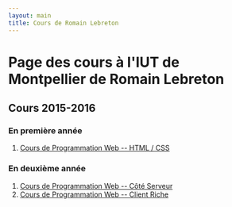 ```yaml
---
layout: main
title: Cours de Romain Lebreton
---
```


# Page des cours à l'IUT de Montpellier de Romain Lebreton

## Cours 2015-2016

### En première année

1. [Cours de Programmation Web -- HTML / CSS](./ProgWeb-HTMLCSS/)

### En deuxième année

1. [Cours de Programmation Web -- Côté Serveur](./ProgWeb-CoteServeur/)
1. [Cours de Programmation Web -- Client Riche](./ProgWeb-ClientRiche/)

